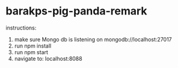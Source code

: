 # barakps-pig-panda-remark

instructions:

1. make sure Mongo db is listening on mongodb://localhost:27017
2. run npm install
3. run npm start
4. navigate to: localhost:8088

